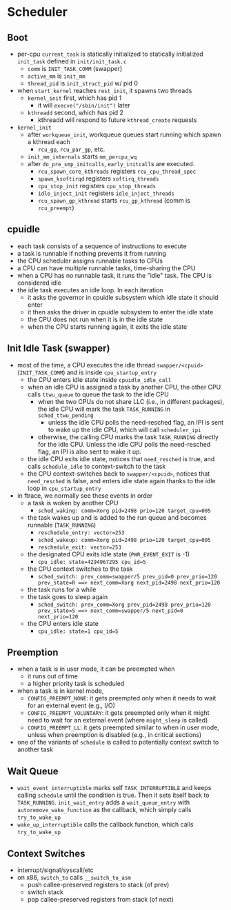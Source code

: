 Scheduler
=========

## Boot

- per-cpu `current_task` is statically initialized to statically initialized
  `init_task` defined in `init/init_task.c`
  - `comm` is `INIT_TASK_COMM` (swapper)
  - `active_mm` is `init_mm`
  - `thread_pid` is `init_struct_pid` w/ pid 0
- when `start_kernel` reaches `rest_init`, it spawns two threads
  - `kernel_init` first, which has pid 1
    - it will `execve("/sbin/init")` later
  - `kthreadd` second, which has pid 2
    - kthreadd will respond to future `kthread_create` requests
- `kernel_init`
  - after `workqueue_init`, workqueue queues start running which spawn a
    kthread each
    - `rcu_gp`, `rcu_par_gp`, etc.
  - `init_mm_internals` starts `mm_percpu_wq`
  - after `do_pre_smp_initcalls`, `early_initcall`s are executed.
    - `rcu_spawn_core_kthreads` registers `rcu_cpu_thread_spec`
    - `spawn_ksoftirqd` registers `softirq_threads`
    - `cpu_stop_init` registers `cpu_stop_threads`
    - `idle_inject_init` registers `idle_inject_threads`
    - `rcu_spawn_gp_kthread` starts `rcu_gp_kthread` (comm is `rcu_preempt`)

## cpuidle

- each task consists of a sequence of instructions to execute
- a task is runnable if nothing prevents it from running
- the CPU scheduler assigns runnable tasks to CPUs
- a CPU can have multiple runnable tasks, time-sharing the CPU
- when a CPU has no runnable task, it runs the "idle" task.  The CPU is
  considered idle
- the idle task executes an idle loop.  In each iteration
  - it asks the governor in cpuidle subsystem which idle state it should enter
  - it then asks the driver in cpuidle subsystem to enter the idle state
  - the CPU does not run when it is in the idle state
  - when the CPU starts running again, it exits the idle state

## Init Idle Task (swapper)

- most of the time, a CPU executes the idle thread `swapper/<cpuid>`
  (`INIT_TASK_COMM`) and is inside `cpu_startup_entry`
  - the CPU enters idle state inside `cpuidle_idle_call`
  - when an idle CPU is assigned a task by another CPU, the other CPU calls
    `ttwu_queue` to queue the task to the idle CPU
    - when the two CPUs do not share LLC (i.e., in different packages), the
      idle CPU will mark the task `TASK_RUNNING` in `sched_ttwu_pending`
      - unless the idle CPU polls the need-resched flag, an IPI is sent to wake
      	up the idle CPU, which will call `scheduler_ipi`
    - otherwise, the calling CPU marks the task `TASK_RUNNING` directly for
      the idle CPU.  Unless the idle CPU polls the need-resched flag, an IPI
      is also sent to wake it up.
  - the idle CPU exits idle state, notices that `need_resched` is true, and
    calls `schedule_idle` to context-switch to the task
  - the CPU context-switches back to `swapper/<cpuid>`, notices that
    `need_resched` is false, and enters idle state again thanks to the
    idle loop in `cpu_startup_entry`
- in ftrace, we normally see these events in order
  - a task is woken by another CPU
    - `sched_waking: comm=Xorg pid=2498 prio=120 target_cpu=005`
  - the task wakes up and is added to the run queue and becomes runnable
    (`TASK_RUNNING`)
    - `reschedule_entry: vector=253`
    - `sched_wakeup: comm=Xorg pid=2498 prio=120 target_cpu=005`
    - `reschedule_exit: vector=253`
  - the designated CPU exits idle state (`PWR_EVENT_EXIT` is -1)
    - `cpu_idle: state=4294967295 cpu_id=5`
  - the CPU context switches to the task
    - `sched_switch: prev_comm=swapper/5 prev_pid=0 prev_prio=120 prev_state=R ==> next_comm=Xorg next_pid=2498 next_prio=120`
  - the task runs for a while
  - the task goes to sleep again
    - `sched_switch: prev_comm=Xorg prev_pid=2498 prev_prio=120 prev_state=S ==> next_comm=swapper/5 next_pid=0 next_prio=120`
  - the CPU enters idle state
    - `cpu_idle: state=1 cpu_id=5`

## Preemption

- when a task is in user mode, it can be preempted when
  - it runs out of time
  - a higher priority task is scheduled
- when a task is in kernel mode,
  - `CONFIG_PREEMPT_NONE`: it gets preempted only when it needs to wait for an
    external event (e.g., I/O)
  - `CONFIG_PREEMPT_VOLUNTARY`: it gets preempted only when it might need to
    wait for an external event (where `might_sleep` is called)
  - `CONFIG_PREEMPT_LL`: it gets preempted similar to when in user mode,
    unless when preemption is disabled (e.g., in critical sections)
- one of the variants of `schedule` is called to potentially context switch to
  another task

## Wait Queue

- `wait_event_interruptible` marks self `TASK_INTERRUPTIBLE` and keeps calling
  `schedule` until the condition is true.  Then it sets itself back to
  `TASK_RUNNING`.  `init_wait_entry` adds a `wait_queue_entry` with
  `autoremove_wake_function` as the callback, which simply calls
  `try_to_wake_up`
- `wake_up_interruptible` calls the callback function, which calls
  `try_to_wake_up`

## Context Switches

- interrupt/signal/syscall/etc
- on x86, `switch_to` calls `__switch_to_asm`
  - push callee-preserved registers to stack (of prev)
  - switch stack
  - pop callee-preserved registers from stack (of next)

